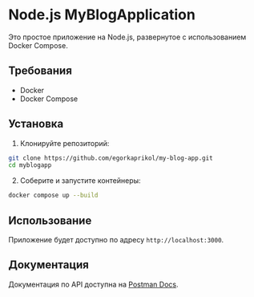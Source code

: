 # Node.js MyBlogApplication

Это простое приложение на Node.js, развернутое с использованием Docker Compose.

## Требования

- Docker
- Docker Compose

## Установка

1. Клонируйте репозиторий:

```bash
git clone https://github.com/egorkaprikol/my-blog-app.git
cd myblogapp
```

2. Соберите и запустите контейнеры:
   
```bash
docker compose up --build
```
   
## Использование

Приложение будет доступно по адресу `http://localhost:3000`.

## Документация

Документация по API доступна на [Postman Docs](https://documenter.getpostman.com/view/36739263/2sAXqy1e3E).